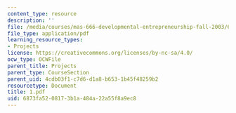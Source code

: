 ```yaml
---
content_type: resource
description: ''
file: /media/courses/mas-666-developmental-entrepreneurship-fall-2003/6873fa5208173b1a484a22a55f8a9ec8_1.pdf
file_type: application/pdf
learning_resource_types:
- Projects
license: https://creativecommons.org/licenses/by-nc-sa/4.0/
ocw_type: OCWFile
parent_title: Projects
parent_type: CourseSection
parent_uid: 4cdb03f1-c7d6-d1a8-b653-1b45f48259b2
resourcetype: Document
title: 1.pdf
uid: 6873fa52-0817-3b1a-484a-22a55f8a9ec8
---
```

